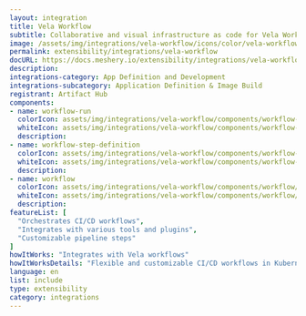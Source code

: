 ```yaml
---
layout: integration
title: Vela Workflow
subtitle: Collaborative and visual infrastructure as code for Vela Workflow
image: /assets/img/integrations/vela-workflow/icons/color/vela-workflow-color.svg
permalink: extensibility/integrations/vela-workflow
docURL: https://docs.meshery.io/extensibility/integrations/vela-workflow
description: 
integrations-category: App Definition and Development
integrations-subcategory: Application Definition & Image Build
registrant: Artifact Hub
components: 
- name: workflow-run
  colorIcon: assets/img/integrations/vela-workflow/components/workflow-run/icons/color/workflow-run-color.svg
  whiteIcon: assets/img/integrations/vela-workflow/components/workflow-run/icons/white/workflow-run-white.svg
  description: 
- name: workflow-step-definition
  colorIcon: assets/img/integrations/vela-workflow/components/workflow-step-definition/icons/color/workflow-step-definition-color.svg
  whiteIcon: assets/img/integrations/vela-workflow/components/workflow-step-definition/icons/white/workflow-step-definition-white.svg
  description: 
- name: workflow
  colorIcon: assets/img/integrations/vela-workflow/components/workflow/icons/color/workflow-color.svg
  whiteIcon: assets/img/integrations/vela-workflow/components/workflow/icons/white/workflow-white.svg
  description: 
featureList: [
  "Orchestrates CI/CD workflows",
  "Integrates with various tools and plugins",
  "Customizable pipeline steps"
]
howItWorks: "Integrates with Vela workflows"
howItWorksDetails: "Flexible and customizable CI/CD workflows in Kubernetes"
language: en
list: include
type: extensibility
category: integrations
---
```

